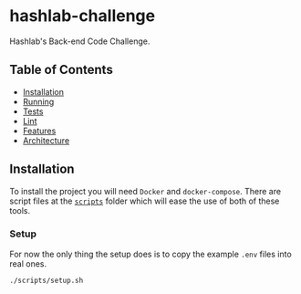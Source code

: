 # hashlab-challenge

Hashlab's Back-end Code Challenge.

## Table of Contents

- [Installation](#installation)
- [Running](#running)
- [Tests](#tests)
- [Lint](#lint)
- [Features](#features)
- [Architecture](#architecture)

## Installation

To install the project you will need `Docker` and `docker-compose`. There are script files at the [`scripts`](https://github.com/otaviopace/hashlab-challenge/blob/master/scripts) folder which will ease the use of both of these tools.

### Setup

For now the only thing the setup does is to copy the example `.env` files into real ones.

```shell
./scripts/setup.sh
```
